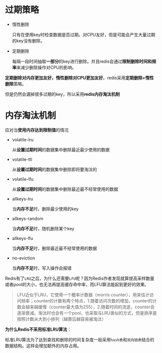 # 过期策略

- 惰性删除

  只有在使用key时检查数据是否过期。对CPU友好，但是可能会产生大量过期的key没有删除。

- 定期删除

  每隔一段时间抽取**一部分**的key进行删除。并且redis会通过**限制删除时间和频率**来减少删除操作对CPU的影响。

**定期删除对内存更加友好，惰性删除对CPU更加友好**。redis采用**定期删除+惰性删除**策略。

但是仍然会漏掉很多过期的key，所以采用**redis内存淘汰机制**

# 内存淘汰机制

应对当**使用内存达到限制值**的情况

- volatile-lru

  从**设置过期时间**的数据集中删除最近最少使用的数据

- volatile-ttl

  从**设置过期时间**的数据集中删除即将要淘汰的

- volatile-lfu

  从**设置过期时间**的数据集中删除最近最不经常使用的数据

- allkeys-lru

  当**内存不足**时，删除最少使用的key

- allkeys-random

  当**内存不足**时，随机删除某个key

- allkeys-lfu

  当**内存不足**时，删除最近最不经常使用的数据

- no-eviction

  当**内存不足**时，写入操作会报错

Redis有了`LRU`之后，为什么还需要`LFU`呢？因为Redis作者发现就算提高采样数量或者pool的大小，也无法再提高缓存命中率，而LFU算法能起到更好的效果。

> LFU近似于LRU，它使用一个概率计数器（morris counter），用来估计访问频率；counter的计数有两个特点，1.随着访问次数的增加，counter的计数会越来越缓慢（counter最大值为255），2.随着时间的流逝，counter会逐渐衰减。淘汰时也会有一个pool，也采取与LRU类似的方式，但是排序是按照计数从大到小排列（越靠后越容易被淘汰）

**为什么Redis不采用标准LRU算法**：

标准LRU算法为了达到查找和删除的时间复杂度一般采用`hash表`和`双向链表`结合的数据结构。这样会增加额外的内存占用。
